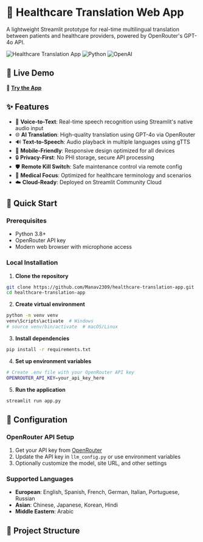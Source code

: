 # 🏥 Healthcare Translation Web App

A lightweight Streamlit prototype for real-time multilingual translation between patients and healthcare providers, powered by OpenRouter's GPT-4o API.

![Healthcare Translation App](https://img.shields.io/badge/Streamlit-FF4B4B?style=for-the-badge&logo=streamlit&logoColor=white)
![Python](https://img.shields.io/badge/Python-3776AB?style=for-the-badge&logo=python&logoColor=white)
![OpenAI](https://img.shields.io/badge/OpenAI-412991?style=for-the-badge&logo=openai&logoColor=white)

## 🌟 Live Demo

**🚀 [Try the App](https://healthcare-translation-app-ayaxd2hpui2nntlbydcre7.streamlit.app/)**

## ✨ Features

- 🎤 **Voice-to-Text**: Real-time speech recognition using Streamlit's native audio input
- 🌐 **AI Translation**: High-quality translation using GPT-4o via OpenRouter
- 🔊 **Text-to-Speech**: Audio playback in multiple languages using gTTS
- 📱 **Mobile-Friendly**: Responsive design optimized for all devices
- 🔒 **Privacy-First**: No PHI storage, secure API processing
- 🛡️ **Remote Kill Switch**: Safe maintenance control via remote config
- 🏥 **Medical Focus**: Optimized for healthcare terminology and scenarios
- ☁️ **Cloud-Ready**: Deployed on Streamlit Community Cloud

## 🚀 Quick Start

### Prerequisites

- Python 3.8+
- OpenRouter API key
- Modern web browser with microphone access

### Local Installation

1. **Clone the repository**
```bash
git clone https://github.com/Manav2309/healthcare-translation-app.git
cd healthcare-translation-app
```

2. **Create virtual environment**
```bash
python -m venv venv
venv\Scripts\activate  # Windows
# source venv/bin/activate  # macOS/Linux
```

3. **Install dependencies**
```bash
pip install -r requirements.txt
```

4. **Set up environment variables**
```bash
# Create .env file with your OpenRouter API key
OPENROUTER_API_KEY=your_api_key_here
```

5. **Run the application**
```bash
streamlit run app.py
```

## 🔧 Configuration

### OpenRouter API Setup

1. Get your API key from [OpenRouter](https://openrouter.ai/)
2. Update the API key in `llm_config.py` or use environment variables
3. Optionally customize the model, site URL, and other settings

### Supported Languages

- **European**: English, Spanish, French, German, Italian, Portuguese, Russian
- **Asian**: Chinese, Japanese, Korean, Hindi
- **Middle Eastern**: Arabic

## 📁 Project Structure
